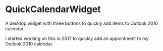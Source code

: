 # QuickCalendarWidget
A desktop widget with three buttons to quickly add items to Outlook 2010 calendar.

I started working on this in 2017 to quickly add an appointment to my Outlook 2010 calendar.
